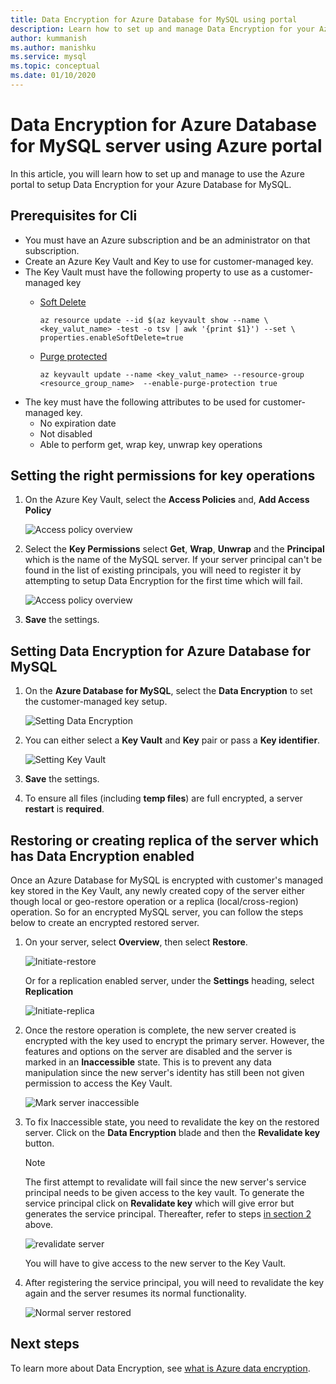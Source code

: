 ```yaml
---
title: Data Encryption for Azure Database for MySQL using portal
description: Learn how to set up and manage Data Encryption for your Azure Database for MySQL using Azure portal
author: kummanish
ms.author: manishku
ms.service: mysql
ms.topic: conceptual
ms.date: 01/10/2020
---
```


# Data Encryption for Azure Database for MySQL server using Azure portal

In this article, you will learn how to set up and manage to use the Azure portal to setup Data Encryption for your Azure Database for MySQL.

## Prerequisites for Cli

* You must have an Azure subscription and be an administrator on that subscription.
* Create an Azure Key Vault and Key to use for customer-managed key.
* The Key Vault must have the following property to use as a customer-managed key
    * [Soft Delete](https://docs.microsoft.com/azure/key-vault/key-vault-ovw-soft-delete)

        ```azurecli-interactive
        az resource update --id $(az keyvault show --name \ <key_valut_name> -test -o tsv | awk '{print $1}') --set \ properties.enableSoftDelete=true
        ```
    
    * [Purge protected](https://docs.microsoft.com/azure/key-vault/key-vault-ovw-soft-delete#purge-protection)

        ```azurecli-interactive
        az keyvault update --name <key_valut_name> --resource-group <resource_group_name>  --enable-purge-protection true
        ```
* The key must have the following attributes to be used for customer-managed key.
    * No expiration date
    * Not disabled
    * Able to perform get, wrap key, unwrap key operations

## Setting the right permissions for key operations

1. On the Azure Key Vault, select the **Access Policies** and, **Add Access Policy** 

   ![Access policy overview](media/concepts-data-access-and-security-data-encryption/show-access-policy-overview.png)

2. Select the **Key Permissions** select **Get**, **Wrap**, **Unwrap** and the **Principal** which is the name of the MySQL server. If your server principal can't be found in the list of existing principals, you will need to register it by attempting to setup Data Encryption for the first time which will fail.

   ![Access policy overview](media/concepts-data-access-and-security-data-encryption/access-policy-warp-unwrap.png)

3. **Save** the settings.

## Setting Data Encryption for Azure Database for MySQL

1. On the **Azure Database for MySQL**, select the **Data Encryption** to set the customer-managed key setup.

   ![Setting Data Encryption](media/concepts-data-access-and-security-data-encryption/data-encryption-overview.png)

2. You can either select a **Key Vault** and **Key** pair or pass a **Key identifier**.

   ![Setting Key Vault](media/concepts-data-access-and-security-data-encryption/setting-data-encryption.png)

3. **Save** the settings.

4. To ensure all files (including **temp files**) are full encrypted, a server **restart** is **required**.

## Restoring or creating replica of the server which has Data Encryption enabled

Once an Azure Database for MySQL is encrypted with customer's managed key stored in the Key Vault, any newly created copy of the server either though local or geo-restore operation or a replica (local/cross-region) operation. So for an encrypted MySQL server, you can follow the steps below to create an encrypted restored server.

1. On your server, select **Overview**, then select **Restore**.

   ![Initiate-restore](media/concepts-data-access-and-security-data-encryption/show-restore.png)

   Or for a replication enabled server, under the **Settings** heading, select **Replication**

   ![Initiate-replica](media/concepts-data-access-and-security-data-encryption/mysql-replica.png)

2. Once the restore operation is complete, the new server created is encrypted with the key used to encrypt the primary server. However, the features and options on the server are disabled and the server is marked in an **Inaccessible** state. This is to prevent any data manipulation since the new server's identity has still been not given permission to access the Key Vault.

   ![Mark server inaccessible](media/concepts-data-access-and-security-data-encryption/show-restore-data-encryption.png)

3. To fix Inaccessible state, you need to revalidate the key on the restored server. Click on the **Data Encryption** blade and then the **Revalidate key** button.

   > [!NOTE]
   > The first attempt to revalidate will fail since the new server's service principal needs to be given access to the key vault. To generate the service principal click on **Revalidate key** which will give error but generates the service principal. Thereafter, refer to steps [in section 2](https://docs.microsoft.com/azure/mysql/howto-data-encryption-portal#setting-the-right-permissions-for-key-operations) above.

   ![revalidate server](media/concepts-data-access-and-security-data-encryption/show-revalidate-data-encryption.png)

   You will have to give access to the new server to the Key Vault. 

4. After registering the service principal, you will need to revalidate the key again and the server resumes its normal functionality.

   ![Normal server restored](media/concepts-data-access-and-security-data-encryption/restore-successful.png)

## Next steps

 To learn more about Data Encryption, see [what is Azure data encryption](concepts-data-encryption-mysql.md).

